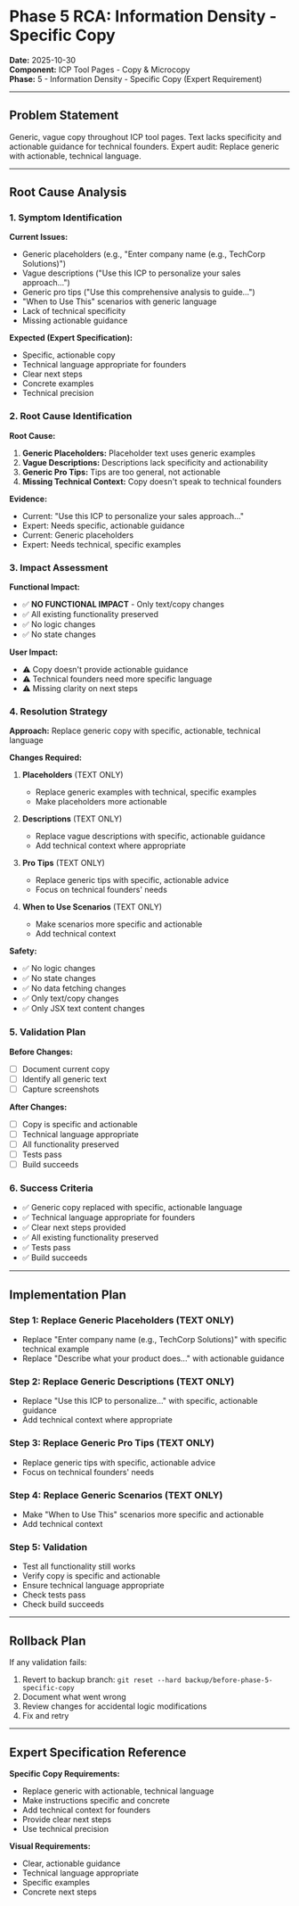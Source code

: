 # Phase 5 RCA: Information Density - Specific Copy
**Date:** 2025-10-30  
**Component:** ICP Tool Pages - Copy & Microcopy  
**Phase:** 5 - Information Density - Specific Copy (Expert Requirement)

---

## Problem Statement

Generic, vague copy throughout ICP tool pages. Text lacks specificity and actionable guidance for technical founders. Expert audit: Replace generic with actionable, technical language.

---

## Root Cause Analysis

### 1. Symptom Identification

**Current Issues:**
- Generic placeholders (e.g., "Enter company name (e.g., TechCorp Solutions)")
- Vague descriptions ("Use this ICP to personalize your sales approach...")
- Generic pro tips ("Use this comprehensive analysis to guide...")
- "When to Use This" scenarios with generic language
- Lack of technical specificity
- Missing actionable guidance

**Expected (Expert Specification):**
- Specific, actionable copy
- Technical language appropriate for founders
- Clear next steps
- Concrete examples
- Technical precision

### 2. Root Cause Identification

**Root Cause:**
1. **Generic Placeholders:** Placeholder text uses generic examples
2. **Vague Descriptions:** Descriptions lack specificity and actionability
3. **Generic Pro Tips:** Tips are too general, not actionable
4. **Missing Technical Context:** Copy doesn't speak to technical founders

**Evidence:**
- Current: "Use this ICP to personalize your sales approach..."
- Expert: Needs specific, actionable guidance
- Current: Generic placeholders
- Expert: Needs technical, specific examples

### 3. Impact Assessment

**Functional Impact:**
- ✅ **NO FUNCTIONAL IMPACT** - Only text/copy changes
- ✅ All existing functionality preserved
- ✅ No logic changes
- ✅ No state changes

**User Impact:**
- ⚠️ Copy doesn't provide actionable guidance
- ⚠️ Technical founders need more specific language
- ⚠️ Missing clarity on next steps

### 4. Resolution Strategy

**Approach:** Replace generic copy with specific, actionable, technical language

**Changes Required:**
1. **Placeholders** (TEXT ONLY)
   - Replace generic examples with technical, specific examples
   - Make placeholders more actionable

2. **Descriptions** (TEXT ONLY)
   - Replace vague descriptions with specific, actionable guidance
   - Add technical context where appropriate

3. **Pro Tips** (TEXT ONLY)
   - Replace generic tips with specific, actionable advice
   - Focus on technical founders' needs

4. **When to Use Scenarios** (TEXT ONLY)
   - Make scenarios more specific and actionable
   - Add technical context

**Safety:**
- ✅ No logic changes
- ✅ No state changes
- ✅ No data fetching changes
- ✅ Only text/copy changes
- ✅ Only JSX text content changes

### 5. Validation Plan

**Before Changes:**
- [ ] Document current copy
- [ ] Identify all generic text
- [ ] Capture screenshots

**After Changes:**
- [ ] Copy is specific and actionable
- [ ] Technical language appropriate
- [ ] All functionality preserved
- [ ] Tests pass
- [ ] Build succeeds

### 6. Success Criteria

- ✅ Generic copy replaced with specific, actionable language
- ✅ Technical language appropriate for founders
- ✅ Clear next steps provided
- ✅ All existing functionality preserved
- ✅ Tests pass
- ✅ Build succeeds

---

## Implementation Plan

### Step 1: Replace Generic Placeholders (TEXT ONLY)
- Replace "Enter company name (e.g., TechCorp Solutions)" with specific technical example
- Replace "Describe what your product does..." with actionable guidance

### Step 2: Replace Generic Descriptions (TEXT ONLY)
- Replace "Use this ICP to personalize..." with specific, actionable guidance
- Add technical context where appropriate

### Step 3: Replace Generic Pro Tips (TEXT ONLY)
- Replace generic tips with specific, actionable advice
- Focus on technical founders' needs

### Step 4: Replace Generic Scenarios (TEXT ONLY)
- Make "When to Use This" scenarios more specific and actionable
- Add technical context

### Step 5: Validation
- Test all functionality still works
- Verify copy is specific and actionable
- Ensure technical language appropriate
- Check tests pass
- Check build succeeds

---

## Rollback Plan

If any validation fails:
1. Revert to backup branch: `git reset --hard backup/before-phase-5-specific-copy`
2. Document what went wrong
3. Review changes for accidental logic modifications
4. Fix and retry

---

## Expert Specification Reference

**Specific Copy Requirements:**
- Replace generic with actionable, technical language
- Make instructions specific and concrete
- Add technical context for founders
- Provide clear next steps
- Use technical precision

**Visual Requirements:**
- Clear, actionable guidance
- Technical language appropriate
- Specific examples
- Concrete next steps

